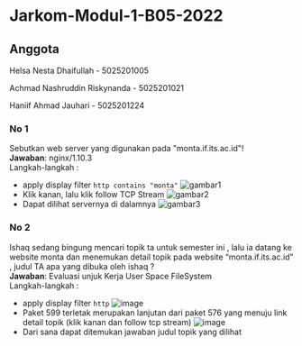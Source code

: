 # Jarkom-Modul-1-B05-2022

## Anggota 
<p>Helsa Nesta Dhaifullah - 5025201005</p>
<p>Achmad Nashruddin Riskynanda  - 5025201021</p>
<p>Haniif Ahmad Jauhari - 5025201224</p>

### No 1
Sebutkan web server yang digunakan pada "monta.if.its.ac.id"! </br>
**Jawaban**: nginx/1.10.3 </br>
Langkah-langkah :
- apply display filter `http contains "monta"`
![gambar1](https://user-images.githubusercontent.com/70515589/191040421-450e0761-91e9-45a2-93b1-a82c0610eb1f.png)
- Klik kanan, lalu klik follow TCP Stream
![gambar2](https://user-images.githubusercontent.com/70515589/191040603-b8d0173c-3e45-4ca0-b7fc-8e51c214e680.png)
- Dapat dilihat servernya di dalamnya
![gambar3](https://user-images.githubusercontent.com/70515589/191040610-e1233765-31d7-4167-b095-8f7ead5d58e7.png)

### No 2
Ishaq sedang bingung mencari topik ta untuk semester ini , lalu ia datang ke website monta dan menemukan detail topik pada website “monta.if.its.ac.id” , judul TA apa yang dibuka oleh ishaq ? </br>
**Jawaban**: Evaluasi unjuk Kerja User Space FileSystem </br>
Langkah-langkah :
- apply display filter `http`
![image](https://user-images.githubusercontent.com/70515589/191042533-b796d7b2-0804-4c79-91c0-60953156f304.png)
- Paket 599 terletak merupakan lanjutan dari paket 576 yang menuju link detail topik (klik kanan dan follow tcp stream)
![image](https://user-images.githubusercontent.com/70515589/191043039-7fd89d2f-451a-4107-9a75-232e6e4a9e9b.png)
-  Dari sana dapat ditemukan jawaban judul topik yang dilihat
